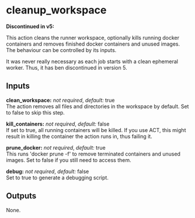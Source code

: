 # cleanup_workspace

**Discontinued in v5:**

This action cleans the runner workspace, optionally kills running docker
containers and removes finished docker containers and unused images. The
behaviour can be controlled by its inputs.

It was never really necessary as each job starts with a clean ephemeral worker.
Thus, it has ben discontinued in version 5.

## Inputs

**clean_workspace:** *not required*, *default:* true  
The action removes all files and directories in the workspace by default.
Set to false to skip this step.

**kill_containers:** *not required*, *default:* false  
If set to true, all running containers will be killed. If you use ACT,
this might result in killing the container the action runs in, thus failing it.

**prune_docker:** *not required*, *default:* true  
This runs 'docker prune -f' to remove terminated containers and unused
images. Set to false if you still need to access them.

**debug:** *not required*, *default:* false  
Set to true to generate a debugging script.

## Outputs

None.
